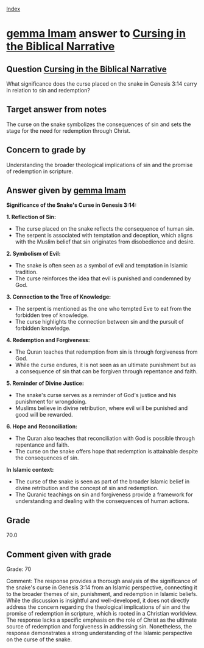 
[Index](../../index.md)
# [gemma Imam](../../answering_models/gemma_Imam.md) answer to [Cursing in the Biblical Narrative](../../questions/Cursing_in_the_Biblical_Narrative.md)

## Question [Cursing in the Biblical Narrative](../../questions/Cursing_in_the_Biblical_Narrative.md)
What significance does the curse placed on the snake in Genesis 3:14 carry in relation to sin and redemption?

## Target answer from notes
The curse on the snake symbolizes the consequences of sin and sets the stage for the need for redemption through Christ.

## Concern to grade by
Understanding the broader theological implications of sin and the promise of redemption in scripture.

## Answer given by [gemma Imam](../../answering_models/gemma_Imam.md)
**Significance of the Snake's Curse in Genesis 3:14:**

**1. Reflection of Sin:**

* The curse placed on the snake reflects the consequence of human sin.
* The serpent is associated with temptation and deception, which aligns with the Muslim belief that sin originates from disobedience and desire.

**2. Symbolism of Evil:**

* The snake is often seen as a symbol of evil and temptation in Islamic tradition.
* The curse reinforces the idea that evil is punished and condemned by God.

**3. Connection to the Tree of Knowledge:**

* The serpent is mentioned as the one who tempted Eve to eat from the forbidden tree of knowledge.
* The curse highlights the connection between sin and the pursuit of forbidden knowledge.

**4. Redemption and Forgiveness:**

* The Quran teaches that redemption from sin is through forgiveness from God.
* While the curse endures, it is not seen as an ultimate punishment but as a consequence of sin that can be forgiven through repentance and faith.

**5. Reminder of Divine Justice:**

* The snake's curse serves as a reminder of God's justice and his punishment for wrongdoing.
* Muslims believe in divine retribution, where evil will be punished and good will be rewarded.

**6. Hope and Reconciliation:**

* The Quran also teaches that reconciliation with God is possible through repentance and faith.
* The curse on the snake offers hope that redemption is attainable despite the consequences of sin.

**In Islamic context:**

* The curse of the snake is seen as part of the broader Islamic belief in divine retribution and the concept of sin and redemption.
* The Quranic teachings on sin and forgiveness provide a framework for understanding and dealing with the consequences of human actions.

## Grade
70.0

## Comment given with grade
Grade: 70

Comment: The response provides a thorough analysis of the significance of the snake's curse in Genesis 3:14 from an Islamic perspective, connecting it to the broader themes of sin, punishment, and redemption in Islamic beliefs. While the discussion is insightful and well-developed, it does not directly address the concern regarding the theological implications of sin and the promise of redemption in scripture, which is rooted in a Christian worldview. The response lacks a specific emphasis on the role of Christ as the ultimate source of redemption and forgiveness in addressing sin. Nonetheless, the response demonstrates a strong understanding of the Islamic perspective on the curse of the snake.
